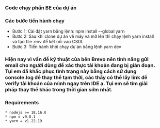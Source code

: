 ### Code chạy phần BE của dự án
### Các bước tiến hành chạy

* Bước 1: Cài đặt yarn bằng lệnh: npm install --global yarn
* Bước 2: Sau khi clone dự án về máy và mở lên thì chạy lệnh yarn install và tạo file .env để kết nối vào CSDL
* Bước 3: Tiến hành khởi chạy dự án bằng lệnh yarn dev


### Hiện nay vì vấn đề kỹ thuật của bên Brevo nên tính năng gửi email cho người dùng để xác thực tài khoản đang bị gián đoạn. Tụi em đã khắc phục tình trạng này bằng cách sử dụng console.log để thay thế tạm thời, các thầy có thể lấy link để verify tài khoản của mình ngay trên IDE ạ. Tụi em sẽ tìm giải pháp thay thế khác trong thời gian sớm nhất.

### Requirements

```
* nodejs >= 18.16.0
* npm = v9.8.1
* yarn = v1.22.19
